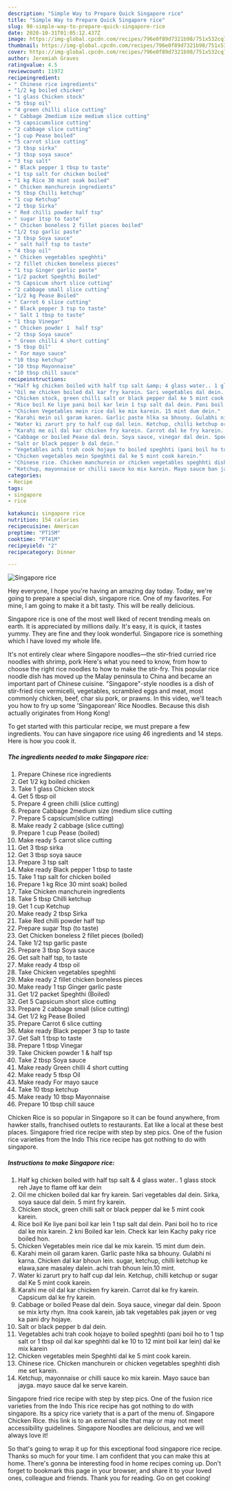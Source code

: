 ```yaml
---
description: "Simple Way to Prepare Quick Singapore rice"
title: "Simple Way to Prepare Quick Singapore rice"
slug: 98-simple-way-to-prepare-quick-singapore-rice
date: 2020-10-31T01:05:12.437Z
image: https://img-global.cpcdn.com/recipes/796e0f89d7321b98/751x532cq70/singapore-rice-recipe-main-photo.jpg
thumbnail: https://img-global.cpcdn.com/recipes/796e0f89d7321b98/751x532cq70/singapore-rice-recipe-main-photo.jpg
cover: https://img-global.cpcdn.com/recipes/796e0f89d7321b98/751x532cq70/singapore-rice-recipe-main-photo.jpg
author: Jeremiah Graves
ratingvalue: 4.5
reviewcount: 11972
recipeingredient:
- " Chinese rice ingredients"
- "1/2 kg boiled chicken"
- "1 glass Chicken stock"
- "5 tbsp oil"
- "4 green chilli slice cutting"
- " Cabbage 2medium size medium slice cutting"
- "5 capsicumslice cutting"
- "2 cabbage slice cutting"
- "1 cup Pease boiled"
- "5 carrot slice cutting"
- "3 tbsp sirka"
- "3 tbsp soya sauce"
- "3 tsp salt"
- " Black pepper 1 tbsp to taste"
- "1 tsp salt for chicken boiled"
- "1 kg Rice 30 mint soak boiled"
- " Chicken manchurein ingredients"
- "5 tbsp Chilli ketchup"
- "1 cup Ketchup"
- "2 tbsp Sirka"
- " Red chilli powder half tsp"
- " sugar 1tsp to taste"
- " Chicken boneless 2 fillet pieces boiled"
- "1/2 tsp garlic paste"
- "3 tbsp Soya sauce"
- " salt half tsp to taste"
- "4 tbsp oil"
- " Chicken vegetables speghhti"
- "2 fillet chicken boneless pieces"
- "1 tsp Ginger garlic paste"
- "1/2 packet Speghthi Boiled"
- "5 Capsicum short slice cutting"
- "2 cabbage small slice cutting"
- "1/2 kg Pease Boiled"
- " Carrot 6 slice cutting"
- " Black pepper 3 tsp to taste"
- " Salt 1 tbsp to taste"
- "1 tbsp Vinegar"
- " Chicken powder 1  half tsp"
- "2 tbsp Soya sauce"
- " Green chilli 4 short cutting"
- "5 tbsp Oil"
- " For mayo sauce"
- "10 tbsp ketchup"
- "10 tbsp Mayonnaise"
- "10 tbsp chill sauce"
recipeinstructions:
- "Half kg chicken boiled with half tsp salt &amp; 4 glass water.. 1 glass stock reh Jaye to flame off kar dein"
- "Oil me chicken boiled dal kar fry karein. Sari vegetables dal dein. Sirka, soya sauce dal dein. 5 mint fry karein."
- "Chicken stock, green chilli salt or black pepper dal ke 5 mint cook karein."
- "Rice boil Ke liye pani boil kar lein 1 tsp salt dal dein. Pani boil ho to rice dal ke mix karein. 2 kni Boiled kar lein. Check kar lein Kachy paky rice boiled hon."
- "Chicken Vegetables mein rice dal ke mix karein. 15 mint dum dein."
- "Karahi mein oil garam karen. Garlic paste hlka sa bhouny. Gulabhi ni karna. Chicken dal kar bhoun lein. sugar, ketchup, chilli ketchup ke elawa,sare masaley dalein..achi trah bhoun lein.10 mint."
- "Water ki zarurt pry to half cup dal lein. Ketchup, chilli ketchup or sugar dal Ke 5 mint cook karein."
- "Karahi me oil dal kar chicken fry karein. Carrot dal ke fry karein. Capsicum dal ke fry karein."
- "Cabbage or boiled Pease dal dein. Soya sauce, vinegar dal dein. Spoon se mix krty rhyn. Itna cook karein, jab tak vegetables pak jayen or veg ka pani dry hojaye."
- "Salt or black pepper b dal dein."
- "Vegetables achi trah cook hojaye to boiled speghhti (pani boil ho to 1 tsp salt or 1 tbsp oil dal kar speghhti dal ke 10 to 12 mint boil kar lein) dal ke mix karein"
- "Chicken vegetables mein Speghhti dal ke 5 mint cook karein."
- "Chinese rice. Chicken manchurein or chicken vegetables speghhti dish me set karein."
- "Ketchup, mayonnaise or chilli sauce ko mix karein. Mayo sauce ban jayga. mayo sauce dal ke serve karein."
categories:
- Recipe
tags:
- singapore
- rice

katakunci: singapore rice 
nutrition: 154 calories
recipecuisine: American
preptime: "PT15M"
cooktime: "PT41M"
recipeyield: "2"
recipecategory: Dinner

---
```



![Singapore rice](https://img-global.cpcdn.com/recipes/796e0f89d7321b98/751x532cq70/singapore-rice-recipe-main-photo.jpg)

Hey everyone, I hope you're having an amazing day today. Today, we're going to prepare a special dish, singapore rice. One of my favorites. For mine, I am going to make it a bit tasty. This will be really delicious.

Singapore rice is one of the most well liked of recent trending meals on earth. It is appreciated by millions daily. It's easy, it is quick, it tastes yummy. They are fine and they look wonderful. Singapore rice is something which I have loved my whole life.

It&#39;s not entirely clear where Singapore noodles—the stir-fried curried rice noodles with shrimp, pork Here&#39;s what you need to know, from how to choose the right rice noodles to how to make the stir-fry. This popular rice noodle dish has moved up the Malay peninsula to China and became an important part of Chinese cuisine. &#34;Singapore&#34;-style noodles is a dish of stir-fried rice vermicelli, vegetables, scrambled eggs and meat, most commonly chicken, beef, char siu pork, or prawns. In this video, we&#39;ll teach you how to fry up some &#39;Singaporean&#39; Rice Noodles. Because this dish actually originates from Hong Kong!


To get started with this particular recipe, we must prepare a few ingredients. You can have singapore rice using 46 ingredients and 14 steps. Here is how you cook it.

<!--inarticleads1-->

##### The ingredients needed to make Singapore rice:

1. Prepare  Chinese rice ingredients
1. Get 1/2 kg boiled chicken
1. Take 1 glass Chicken stock
1. Get 5 tbsp oil
1. Prepare 4 green chilli (slice cutting)
1. Prepare  Cabbage 2medium size (medium slice cutting
1. Prepare 5 capsicum(slice cutting)
1. Make ready 2 cabbage (slice cutting)
1. Prepare 1 cup Pease (boiled)
1. Make ready 5 carrot slice cutting
1. Get 3 tbsp sirka
1. Get 3 tbsp soya sauce
1. Prepare 3 tsp salt
1. Make ready  Black pepper 1 tbsp to taste
1. Take 1 tsp salt for chicken boiled
1. Prepare 1 kg Rice 30 mint soak) boiled
1. Take  Chicken manchurein ingredients
1. Take 5 tbsp Chilli ketchup
1. Get 1 cup Ketchup
1. Make ready 2 tbsp Sirka
1. Take  Red chilli powder half tsp
1. Prepare  sugar 1tsp (to taste)
1. Get  Chicken boneless 2 fillet pieces (boiled)
1. Take 1/2 tsp garlic paste
1. Prepare 3 tbsp Soya sauce
1. Get  salt half tsp, to taste
1. Make ready 4 tbsp oil
1. Take  Chicken vegetables speghhti
1. Make ready 2 fillet chicken boneless pieces
1. Make ready 1 tsp Ginger garlic paste
1. Get 1/2 packet Speghthi (Boiled)
1. Get 5 Capsicum short slice cutting
1. Prepare 2 cabbage small (slice cutting)
1. Get 1/2 kg Pease Boiled
1. Prepare  Carrot 6 slice cutting
1. Make ready  Black pepper 3 tsp to taste
1. Get  Salt 1 tbsp to taste
1. Prepare 1 tbsp Vinegar
1. Take  Chicken powder 1 &amp; half tsp
1. Take 2 tbsp Soya sauce
1. Make ready  Green chilli 4 short cutting
1. Make ready 5 tbsp Oil
1. Make ready  For mayo sauce
1. Take 10 tbsp ketchup
1. Make ready 10 tbsp Mayonnaise
1. Prepare 10 tbsp chill sauce


Chicken Rice is so popular in Singapore so it can be found anywhere, from hawker stalls, franchised outlets to restaurants. Eat like a local at these best places. Singapore fried rice recipe with step by step pics. One of the fusion rice varieties from the Indo This rice recipe has got nothing to do with singapore. 

<!--inarticleads2-->

##### Instructions to make Singapore rice:

1. Half kg chicken boiled with half tsp salt &amp; 4 glass water.. 1 glass stock reh Jaye to flame off kar dein
1. Oil me chicken boiled dal kar fry karein. Sari vegetables dal dein. Sirka, soya sauce dal dein. 5 mint fry karein.
1. Chicken stock, green chilli salt or black pepper dal ke 5 mint cook karein.
1. Rice boil Ke liye pani boil kar lein 1 tsp salt dal dein. Pani boil ho to rice dal ke mix karein. 2 kni Boiled kar lein. Check kar lein Kachy paky rice boiled hon.
1. Chicken Vegetables mein rice dal ke mix karein. 15 mint dum dein.
1. Karahi mein oil garam karen. Garlic paste hlka sa bhouny. Gulabhi ni karna. Chicken dal kar bhoun lein. sugar, ketchup, chilli ketchup ke elawa,sare masaley dalein..achi trah bhoun lein.10 mint.
1. Water ki zarurt pry to half cup dal lein. Ketchup, chilli ketchup or sugar dal Ke 5 mint cook karein.
1. Karahi me oil dal kar chicken fry karein. Carrot dal ke fry karein. Capsicum dal ke fry karein.
1. Cabbage or boiled Pease dal dein. Soya sauce, vinegar dal dein. Spoon se mix krty rhyn. Itna cook karein, jab tak vegetables pak jayen or veg ka pani dry hojaye.
1. Salt or black pepper b dal dein.
1. Vegetables achi trah cook hojaye to boiled speghhti (pani boil ho to 1 tsp salt or 1 tbsp oil dal kar speghhti dal ke 10 to 12 mint boil kar lein) dal ke mix karein
1. Chicken vegetables mein Speghhti dal ke 5 mint cook karein.
1. Chinese rice. Chicken manchurein or chicken vegetables speghhti dish me set karein.
1. Ketchup, mayonnaise or chilli sauce ko mix karein. Mayo sauce ban jayga. mayo sauce dal ke serve karein.


Singapore fried rice recipe with step by step pics. One of the fusion rice varieties from the Indo This rice recipe has got nothing to do with singapore. Its a spicy rice variety that is a part of the menu of. Singapore Chicken Rice. this link is to an external site that may or may not meet accessibility guidelines. Singapore Noodles are delicious, and we will always love it! 

So that's going to wrap it up for this exceptional food singapore rice recipe. Thanks so much for your time. I am confident that you can make this at home. There's gonna be interesting food in home recipes coming up. Don't forget to bookmark this page in your browser, and share it to your loved ones, colleague and friends. Thank you for reading. Go on get cooking!
